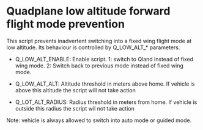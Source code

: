 # Quadplane low altitude forward flight mode prevention

This script prevents inadvertent switching into a fixed wing flight mode at low altitude. Its behaviour is controlled by Q_LOW_ALT_* parameters.

- Q_LOW_ALT_ENABLE: Enable script. 1: switch to Qland instead of fixed wing mode. 2: Switch back to previous mode instead of fixed wing mode.

- Q_LOW_ALT_ALT: Altitude threshold in meters above home. If vehicle is above this altitude the script will not take action

- Q_LOT_ALT_RADIUS: Radius threshold in meters from home. If vehicle is outside this radius the script wil not take action

Note: vehicle is always allowed to switch into auto mode or guided mode.
